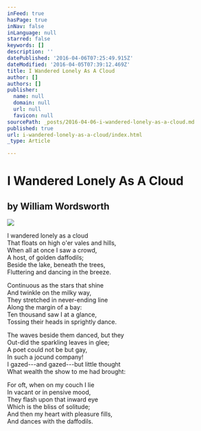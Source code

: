 ```yaml
---
inFeed: true
hasPage: true
inNav: false
inLanguage: null
starred: false
keywords: []
description: ''
datePublished: '2016-04-06T07:25:49.915Z'
dateModified: '2016-04-05T07:39:12.469Z'
title: I Wandered Lonely As A Cloud
author: []
authors: []
publisher:
  name: null
  domain: null
  url: null
  favicon: null
sourcePath: _posts/2016-04-06-i-wandered-lonely-as-a-cloud.md
published: true
url: i-wandered-lonely-as-a-cloud/index.html
_type: Article

---
```

# I Wandered Lonely As A Cloud

## by William Wordsworth
![](https://the-grid-user-content.s3-us-west-2.amazonaws.com/d5c30940-b2ef-4e79-92e5-ed885d78b4a1.jpg)

I wandered lonely as a cloud  
That floats on high o'er vales and hills,  
When all at once I saw a crowd,  
A host, of golden daffodils;  
Beside the lake, beneath the trees,  
Fluttering and dancing in the breeze.

Continuous as the stars that shine  
And twinkle on the milky way,  
They stretched in never-ending line  
Along the margin of a bay:  
Ten thousand saw I at a glance,  
Tossing their heads in sprightly dance.

The waves beside them danced, but they  
Out-did the sparkling leaves in glee;  
A poet could not be but gay,  
In such a jocund company!  
I gazed---and gazed---but little thought  
What wealth the show to me had brought:

For oft, when on my couch I lie  
In vacant or in pensive mood,  
They flash upon that inward eye  
Which is the bliss of solitude;  
And then my heart with pleasure fills,  
And dances with the daffodils.